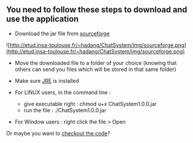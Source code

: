 ## You need to follow these steps to download and use the application ##

  * Download the jar file from [sourceforge](https://sourceforge.net/projects/chatsysteminsa/)

![http://etud.insa-toulouse.fr/~hadang/ChatSystem/img/sourceforge.png](http://etud.insa-toulouse.fr/~hadang/ChatSystem/img/sourceforge.png)


  * Move the downloaded file to a folder of your choice (knowing that others can send you files which will be stored in that same folder)

  * Make sure [JRE](http://www.oracle.com/technetwork/java/javase/downloads/jre7-downloads-1880261.html) is installed

  * For LINUX users, in the command line :
    * give executable right : chmod u+x ChatSystem1.0.0.jar
    * run the file          : ./ChatSystem1.0.0.jar
  * For Window users : right click the file > Open

Or maybe you want to [checkout the code](CheckoutInstructions.md)?